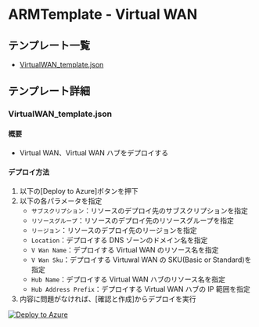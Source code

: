 # ARMTemplate - Virtual WAN

## テンプレート一覧

- [VirtualWAN_template.json](./VirtualWAN_template.json)

## テンプレート詳細

### VirtualWAN_template.json

#### 概要

- Virtual WAN、Virtual WAN ハブをデプロイする

#### デプロイ方法

1. 以下の[Deploy to Azure]ボタンを押下
2. 以下の各パラメータを指定
   - `サブスクリプション`：リソースのデプロイ先のサブスクリプションを指定
   - `リソースグループ`：リソースのデプロイ先のリソースグループを指定
   - `リージョン`：リソースのデプロイ先のリージョンを指定
   - `Location`：デプロイする DNS ゾーンのドメイン名を指定
   - `V Wan Name`：デプロイする Virtual WAN のリソース名を指定
   - `V Wan Sku`：デプロイする Virtuwal WAN の SKU(Basic or Standard)を指定
   - `Hub Name`：デプロイする Virtual WAN ハブのリソース名を指定
   - `Hub Address Prefix`：デプロイする Virtual WAN ハブの IP 範囲を指定
3. 内容に問題がなければ、[確認と作成]からデプロイを実行

[![Deploy to Azure](https://aka.ms/deploytoazurebutton)](https://portal.azure.com/#create/Microsoft.Template/uri/https%3A%2F%2Fraw.githubusercontent.com%2Ffixer-github%2FFIXER.CloudConfigCMP%2Fdevelop%2FARMTemplate%2FNetwork%2FVirtualWAN%2FVirtualWAN_template.json)